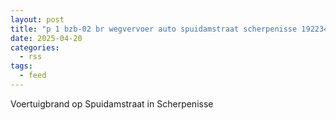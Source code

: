 ```yaml
---
layout: post
title: "p 1 bzb-02 br wegvervoer auto spuidamstraat scherpenisse 192234"
date: 2025-04-20
categories: 
  - rss
tags: 
  - feed
---
```


Voertuigbrand op Spuidamstraat in Scherpenisse
